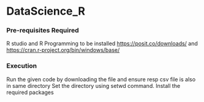 # DataScience_R
### Pre-requisites Required
R studio and R Programming to be installed https://posit.co/downloads/ and https://cran.r-project.org/bin/windows/base/

### Execution
Run the given code by downloading the file and ensure resp csv file is also in same directory
Set the directory using setwd command.
Install the required packages
